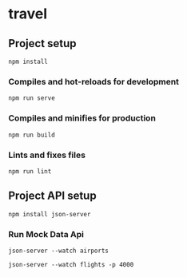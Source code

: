 # travel

## Project setup
```
npm install
```

### Compiles and hot-reloads for development
```
npm run serve
```

### Compiles and minifies for production
```
npm run build
```

### Lints and fixes files
```
npm run lint
```
## Project API setup
```
npm install json-server
```

### Run Mock Data Api
```
json-server --watch airports
```
```
json-server --watch flights -p 4000
```